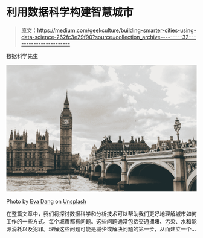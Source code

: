 # 利用数据科学构建智慧城市

> 原文：<https://medium.com/geekculture/building-smarter-cities-using-data-science-262fc3e29f90?source=collection_archive---------32----------------------->

数据科学先生

![](img/0863aaf5ead3541f6f9df4618903aba5.png)

Photo by [Eva Dang](https://unsplash.com/@evantdang?utm_source=medium&utm_medium=referral) on [Unsplash](https://unsplash.com?utm_source=medium&utm_medium=referral)

在整篇文章中，我们将探讨数据科学和分析技术可以帮助我们更好地理解城市如何工作的一些方式。每个城市都有问题。这些问题通常包括交通拥堵、污染、水和能源消耗以及犯罪。理解这些问题可能是减少或解决问题的第一步，从而建立一个…